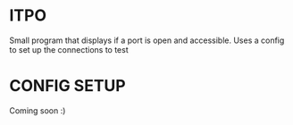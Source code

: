 # ITPO
Small program that displays if a port is open and accessible. Uses a config to set up the connections to test

# CONFIG SETUP
Coming soon :)

